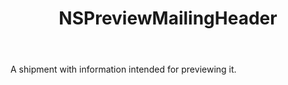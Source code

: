 ﻿---
uid: crmscript_ref_NSPreviewMailingHeader
title: NSPreviewMailingHeader
intellisense: Void.NSPreviewMailingHeader
keywords: NSPreviewMailingHeader
so.topic: reference
---

A shipment with information intended for previewing it.
